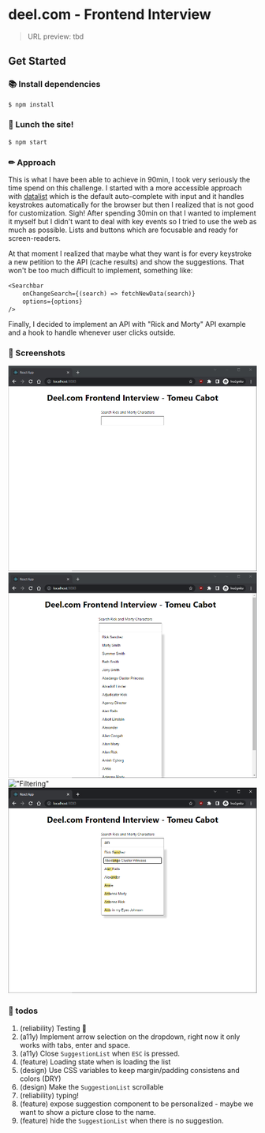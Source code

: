 # deel.com - Frontend Interview

> URL preview: tbd

## Get Started

### 📚 Install dependencies

```bash
$ npm install
```

### 🚀 Lunch the site!

```bash
$ npm start
```

### ✏ Approach

This is what I have been able to achieve in 90min, I took very seriously the time spend on this challenge. I started with a more accessible approach with [datalist](https://developer.mozilla.org/en-US/docs/Web/HTML/Element/datalist) which is the default auto-complete with input and it handles keystrokes automatically for the browser but then I realized that is not good for customization. Sigh! After spending 30min on that I wanted to implement it myself but I didn't want to deal with key events so I tried to use the web as much as possible. Lists and buttons which are focusable and ready for screen-readers.

At that moment I realized that maybe what they want is for every keystroke a new petition to the API (cache results) and show the suggestions. That won't be too much difficult to implement, something like:

```tsx
<Searchbar
	onChangeSearch={(search) => fetchNewData(search)}
	options={options}
/>
```

Finally, I decided to implement an API with "Rick and Morty" API example and a hook to handle whenever user clicks outside.

### 📸 Screenshots

!["Empty State"](./img/empty.png)
!["Focused State"](./img/focused.png)
!["Filtering"](./img/filtering.png)
!["Accessiblity](./img/a11y.png)

### 🧹 todos

1. (reliability) Testing 🧪
1. (a11y) Implement arrow selection on the dropdown, right now it only works with tabs, enter and space.
1. (a11y) Close `SuggestionList` when `ESC` is pressed.
1. (feature) Loading state when is loading the list
1. (design) Use CSS variables to keep margin/padding consistens and colors (DRY)
1. (design) Make the `SuggestionList` scrollable
1. (reliability) typing!
1. (feature) expose suggestion component to be personalized - maybe we want to show a picture close to the name.
1. (feature) hide the `SuggestionList` when there is no suggestion.
